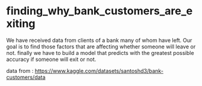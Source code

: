 # finding_why_bank_customers_are_exiting

We have received data from clients of a bank many of whom have left. Our goal is to find those factors that are affecting whether someone will leave or not.
finally we have to build a model that predicts with the greatest possible accuracy if someone will exit or not.

data from : https://www.kaggle.com/datasets/santoshd3/bank-customers/data
